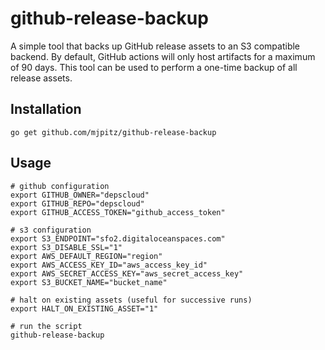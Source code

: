 # github-release-backup

A simple tool that backs up GitHub release assets to an S3 compatible backend.
By default, GitHub actions will only host artifacts for a maximum of 90 days.
This tool can be used to perform a one-time backup of all release assets.

## Installation

```shell script
go get github.com/mjpitz/github-release-backup
```

## Usage

```shell script
# github configuration
export GITHUB_OWNER="depscloud"
export GITHUB_REPO="depscloud"
export GITHUB_ACCESS_TOKEN="github_access_token" 

# s3 configuration
export S3_ENDPOINT="sfo2.digitaloceanspaces.com"
export S3_DISABLE_SSL="1"
export AWS_DEFAULT_REGION="region"
export AWS_ACCESS_KEY_ID="aws_access_key_id"
export AWS_SECRET_ACCESS_KEY="aws_secret_access_key"
export S3_BUCKET_NAME="bucket_name"

# halt on existing assets (useful for successive runs)
export HALT_ON_EXISTING_ASSET="1"

# run the script
github-release-backup
```
